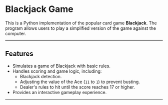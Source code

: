 # Blackjack Game

This is a Python implementation of the popular card game **Blackjack**. The program allows users to play a simplified version of the game against the computer.

---

## Features

- Simulates a game of Blackjack with basic rules.
- Handles scoring and game logic, including:
  - Blackjack detection.
  - Adjusting the value of the Ace (`11` to `1`) to prevent busting.
  - Dealer's rules to hit until the score reaches 17 or higher.
- Provides an interactive gameplay experience.

---